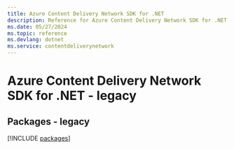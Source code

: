 ```yaml
---
title: Azure Content Delivery Network SDK for .NET
description: Reference for Azure Content Delivery Network SDK for .NET
ms.date: 05/27/2024
ms.topic: reference
ms.devlang: dotnet
ms.service: contentdeliverynetwork
---
```

# Azure Content Delivery Network SDK for .NET - legacy
## Packages - legacy
[!INCLUDE [packages](content-delivery-network-index.md)]